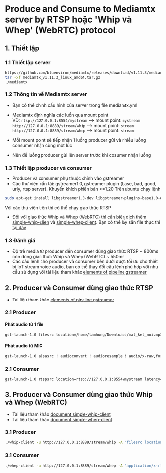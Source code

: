 # Produce and Consume to Mediamtx server by RTSP hoặc 'Whip và Whep' (WebRTC) protocol
## 1. Thiết lập
### 1.1 Thiết lập server
```bash
https://github.com/bluenviron/mediamtx/releases/download/v1.11.3/mediamtx_v1.11.3_linux_amd64.tar.gz
tar -xf mediamtx_v1.11.3_linux_amd64.tar.gz
./mediamtx
```

### 1.2 Thông tin về Mediamtx server
- Bạn có thể chỉnh cấu hình của server trong file mediamtx.yml  
- Mediamtx định nghĩa các luồn qua mount point  
  VD: `rtsp://127.0.0.1:8554/mystream`  --> mount point: `mystream`  
           `http://127.0.0.1:8889/stream/whip` --> mount point: `stream`  
           `http://127.0.0.1:8889/stream/whep` --> mount point: `stream`  

- Mỗi mount point sẽ tiếp nhận 1 luồng producer gửi và nhiều luồng consumer nhận cùng một lúc
- Nên để luồng producer gửi lên server trước khi cosumer nhận luồng 

### 1.3 Thiết lập producer và consumer
- Producer và consumer phụ thuộc chính vào gstreamer 
- Các thư viện cần tải: gstreamer1.0, gstreamer plugin {base, bad, good, urly, rtsp server}. Khuyến khích phiên bản >=1.20
Trên ubuntu chạy lệnh
```bash
sudo apt-get install libgstreamer1.0-dev libgstreamer-plugins-base1.0-dev libgstreamer-plugins-bad1.0-dev gstreamer1.0-plugins-base gstreamer1.0-plugins-good gstreamer1.0-plugins-bad gstreamer1.0-plugins-ugly gstreamer1.0-libav gstreamer1.0-tools gstreamer1.0-x gstreamer1.0-alsa gstreamer1.0-gl gstreamer1.0-gtk3 gstreamer1.0-qt5 gstreamer1.0-pulseaudio gstreamer1.0-rtsp libgstrtspserver-1.0-0 gstreamer1.0-rtsp libgstrtspserver-1.0-dev alsa-utils
```
Với các thư viện trên thì có thể chạy giao thức RTSP
- Đối với giao thức Whip và Whep (WebRTC) thì cần biên dịch thêm [simple-whip-clien](https://github.com/meetecho/simple-whip-client.git) và [simple-whep-client](https://github.com/meetecho/simple-whep-client.git). Bạn có thể lấy sẵn file thực thi [tại đây](./Whip_Whep_application)
### 1.3 Đánh giá
- Độ trễ media từ producer đến consumer dùng giao thức RTSP ~ 800ms còn dùng giao thức Whip và Whep (WebRTC) ~ 550ms
- Các câu lệnh cho producer và consumer bên dưới được tối ưu cho thiết bị IoT stream voice audio, bạn có thể thay đổi câu lệnh phù hợp với nhu cầu sử dụng với tài liệu tham khảo [elements of pipeline gstreamer](https://gstreamer.freedesktop.org/documentation/plugins_doc.html#)
## 2. Producer và Consumer dùng giao thức RTSP
- Tài liệu tham khảo [elements of pipeline gstreamer](https://gstreamer.freedesktop.org/documentation/plugins_doc.html#)
### 2.1 Producer
#### Phát audio từ 1 file 

```bash
gst-launch-1.0 filesrc location=/home/lamhung/Downloads/mat_ket_noi.mp3 ! decodebin ! audioconvert ! audioresample ! audio/x-raw,format=S16LE,rate=16000,channels=1 ! opusenc audio-type=voice bandwidth=wideband bitrate=16000 bitrate-type=constrained-vbr complexity=5 frame-size=20 ! rtspclientsink location=rtsp://127.0.0.1:8554/mystream
```

#### Phát audio từ MIC

```bash
gst-launch-1.0 alsasrc ! audioconvert ! audioresample ! audio/x-raw,format=S16LE,rate=16000,channels=1 ! opusenc audio-type=voice bandwidth=wideband bitrate=16000 bitrate-type=constrained-vbr complexity=5 frame-size=20 ! rtspclientsink location=rtsp://127.0.0.1:8554/mystream
```

### 2.1 Consumer


```bash
gst-launch-1.0 rtspsrc location=rtsp://127.0.0.1:8554/mystream latency=0 ! rtpjitterbuffer latency=400 drop-on-latency=true ! queue max-size-buffers=200 ! application/x-rtp,media=audio,encoding-name=OPUS ! rtpopusdepay ! opusdec ! autoaudiosink sync=true
```
## 3. Producer và Consumer dùng giao thức Whip và Whep (WebRTC)
- Tài liệu tham khảo [document simple-whip-client](https://github.com/meetecho/simple-whip-client?tab=readme-ov-file#building-the-whip-client)
- Tài liệu tham khảo [document simple-whep-client](https://github.com/meetecho/simple-whep-client?tab=readme-ov-file#building-the-whep-client)

### 3.1 Producer
```bash
./whip-client -u http://127.0.0.1:8889/stream/whip -A "filesrc location=/home/lamhung/Downloads/du_cho_tan_the.mp3 ! decodebin ! audioconvert ! audioresample ! audio/x-raw,format=S16LE,rate=16000,channels=1 ! opusenc audio-type=voice bandwidth=wideband bitrate=16000 bitrate-type=constrained-vbr complexity=5 frame-size=20 ! rtpopuspay " -V "" -n -b 0
```
### 3.1 Consumer
```bash
./whep-client -u http://127.0.0.1:8889/stream/whep -A "application/x-rtp,media=audio,encoding-name=opus,clock-rate=48000,encoding-params=(string)2,payload=111 " -n -b 200
```